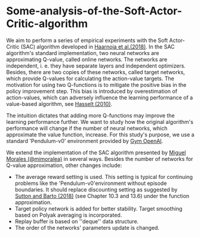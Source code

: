 # Some-analysis-of-the-Soft-Actor-Critic-algorithm

We aim to perform a series of empirical experiments with the Soft Actor-Critic (SAC) algorithm developed in [Haarnoja et al.(2018)](https://arxiv.org/abs/1801.01290). In the SAC algorithm's standard implementation, two neural networks are approximating Q-value, called online networks. The networks are independent, i. e. they have separate layers and independent optimizers. Besides, there are two copies of these networks, called target networks, which provide Q-values for calculating the action-value targets. The motivation for using two Q-functions is to mitigate the positive bias in the policy improvement step. This bias is introduced by overestimation of action-values, which can adversely influence the learning performance of a value-based algorithm, see [Hasselt (2010)](https://papers.nips.cc/paper/2010/hash/091d584fced301b442654dd8c23b3fc9-Abstract.html).

The intuition dictates that adding more Q-functions may improve the learning performance further. We want to study how the original algorithm's performance will change if the number of neural networks, which approximate the value function, increase. For this study's purpose, we use a standard 'Pendulum-v0' environment provided by [Gym OpenAI](https://gym.openai.com/envs/Pendulum-v0/).

We extend the implementation of the SAC algorithm presented by [Miguel Morales (@mimoralea)](https://github.com/mimoralea) in several ways. Besides the number of networks for Q-value approximation, other changes include:
* The average reward setting is used. This setting is typical for continuing problems like the 'Pendulum-v0'environment without episode boundaries. It should replace discounting setting as suggested by [Sutton and Barto (2018)](http://www.incompleteideas.net/book/RLbook2020.pdf) (see Chapter 10.3 and 13.6) under the function approximation.
* Target policy network is added for better stability. Target smoothing based on Polyak averaging is incorporated.
* Replay buffer is based on ''deque'' data structure.
* The order of the networks' parameters update is changed.



